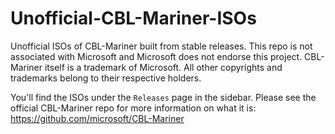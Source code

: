 # Unofficial-CBL-Mariner-ISOs
Unofficial ISOs of CBL-Mariner built from stable releases. This repo is not associated with Microsoft and Microsoft does not endorse this project. CBL-Mariner itself is a trademark of Microsoft. All other copyrights and trademarks belong to their respective holders.

You'll find the ISOs under the `Releases` page in the sidebar. Please see the official CBL-Mariner repo for more information on what it is: https://github.com/microsoft/CBL-Mariner
